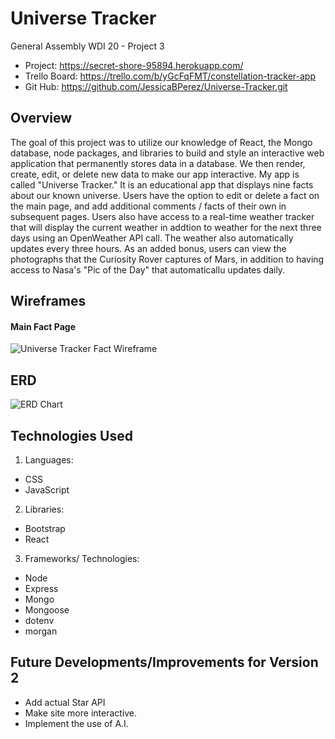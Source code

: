 # Universe Tracker

General Assembly WDI 20 - Project 3

- Project: https://secret-shore-95894.herokuapp.com/
- Trello Board: https://trello.com/b/yGcFqFMT/constellation-tracker-app
- Git Hub: https://github.com/JessicaBPerez/Universe-Tracker.git

## Overview

The goal of this project was to utilize our knowledge of React, the Mongo database, node packages, and libraries to build and style an interactive web application that permanently stores data in a database. We then render, create, edit, or delete new data to make our app interactive. My app is called "Universe Tracker." It is an educational app that displays nine facts about our known universe. Users have the option to edit or delete a fact on the main page, and add additional comments / facts of their own in subsequent pages. Users also have access to a real-time weather tracker that will display the current weather in addtion to weather for the next three days using an OpenWeather API call. The weather also automatically updates every three hours. As an added bonus, users can view the photographs that the Curiosity Rover captures of Mars, in addition to having access to Nasa's "Pic of the Day" that automaticallu updates daily.

## Wireframes

#### Main Fact Page

<img src= "./images/Fact.png" alt="Universe Tracker Fact Wireframe">

## ERD

<img src= "images/Database_ERD.png" alt="ERD Chart">

## Technologies Used

1. Languages:

- CSS
- JavaScript

2. Libraries:

- Bootstrap
- React

3. Frameworks/ Technologies:

- Node
- Express
- Mongo
- Mongoose
- dotenv
- morgan

## Future Developments/Improvements for Version 2

- Add actual Star API
- Make site more interactive.
- Implement the use of A.I.
